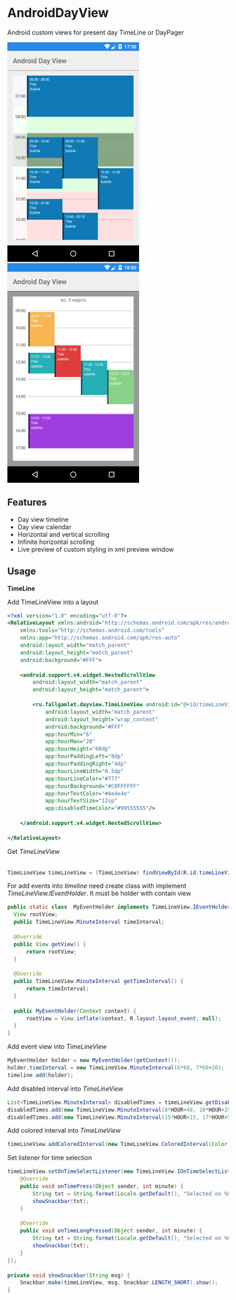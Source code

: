 # AndroidDayView
Android custom views for present day TimeLine or DayPager

![](images/img1.png)
![](images/img2.png)

Features
------------

* Day view timeline
* Day view calendar
* Horizontal and vertical scrolling
* Infinite horizontal scrolling
* Live preview of custom styling in xml preview window


Usage
---------
**TimeLine**

Add TimeLineView into a layout
```xml
<?xml version="1.0" encoding="utf-8"?>
<RelativeLayout xmlns:android="http://schemas.android.com/apk/res/android"
    xmlns:tools="http://schemas.android.com/tools"
    xmlns:app="http://schemas.android.com/apk/res-auto"
    android:layout_width="match_parent"
    android:layout_height="match_parent"
    android:background="#FFF">

    <android.support.v4.widget.NestedScrollView
        android:layout_width="match_parent"
        android:layout_height="match_parent">

        <ru.fallgamlet.dayview.TimeLineView android:id="@+id/timeLineView"
            android:layout_width="match_parent"
            android:layout_height="wrap_content"
            android:background="#FFF"
            app:hourMin="6"
            app:hourMax="20"
            app:hourHeight="60dp"
            app:hourPaddingLeft="8dp"
            app:hourPaddingRight="4dp"
            app:hourLineWidth="0.5dp"
            app:hourLineColor="#777"
            app:hourBackground="#C0FFFFFF"
            app:hourTextColor="#4e4e4e"
            app:hourTextSize="12sp"
            app:disabledTimeColor="#99555555"/>

    </android.support.v4.widget.NestedScrollView>

</RelativeLayout>
```

Get *TimeLineView*
```java

TimeLineView timeLineView = (TimeLineView) findViewById(R.id.timeLineView);
```

For add events into *timeline* need create class with implement *TimeLineView.IEventHolder*. It must be holder with contain view
```java
public static class  MyEventHolder implements TimeLineView.IEventHolder {
  View rootView;
  public TimeLineView.MinuteInterval timeInterval;

  @Override
  public View getView() {
      return rootView;
  }

  @Override
  public TimeLineView.MinuteInterval getTimeInterval() {
      return timeInterval;
  }
  
  public MyEventHolder(Context context) {
      rootView = View.inflate(context, R.layout.layout_event, null);
  }
}
```

Add event view into *TimeLineView*
```java
MyEventHolder holder = new MyEventHolder(getContext());
holder.timeInterval = new TimeLineView.MinuteInterval(6*60, 7*60+20);
timeline.add(holder);
```
Add disabled interval into *TimeLineView*
```java
List<TimeLineView.MinuteInterval> disabledTimes = timeLineView.getDisabledTimes();
disabledTimes.add(new TimeLineView.MinuteInterval(8*HOUR+48, 10*HOUR+25));
disabledTimes.add(new TimeLineView.MinuteInterval(15*HOUR+15, 17*HOUR+5));
```

Add colored interval into *TimeLineView*
```java
timeLineView.addColoredInterval(new TimeLineView.ColoredInterval(Color.parseColor("#200000FF"), new TimeLineView.MinuteInterval(0, 7*HOUR+30)));
```

Set listener for time selection
```java
timeLineView.setOnTimeSelectListener(new TimeLineView.IOnTimeSelectListener() {
    @Override
    public void onTimePress(Object sender, int minute) {
        String txt = String.format(Locale.getDefault(), "Selected on %02d:%02d", minute/60, minute%60);
        showSnackbar(txt);
    }

    @Override
    public void onTimeLongPressed(Object sender, int minute) {
        String txt = String.format(Locale.getDefault(), "Selected on %02d:%02d", minute/60, minute%60);
        showSnackbar(txt);
    }
});

private void showSnackbar(String msg) {
    Snackbar.make(timeLineView, msg, Snackbar.LENGTH_SHORT).show();
}
```
